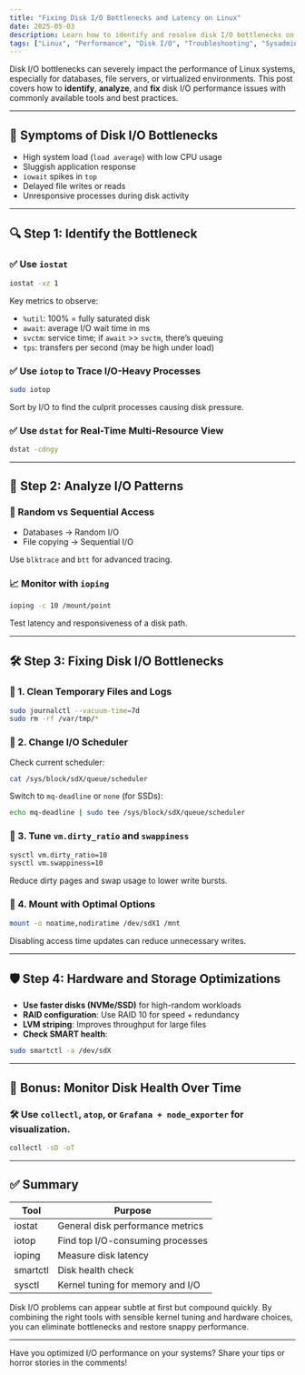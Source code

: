 ```yaml
---
title: "Fixing Disk I/O Bottlenecks and Latency on Linux"
date: 2025-05-03
description: Learn how to identify and resolve disk I/O bottlenecks on Linux systems using practical tools and real-world troubleshooting techniques.
tags: ["Linux", "Performance", "Disk I/O", "Troubleshooting", "Sysadmin"]
---
```


Disk I/O bottlenecks can severely impact the performance of Linux systems, especially for databases, file servers, or virtualized environments. This post covers how to **identify**, **analyze**, and **fix** disk I/O performance issues with commonly available tools and best practices.

---

## 🚨 Symptoms of Disk I/O Bottlenecks

- High system load (`load average`) with low CPU usage
- Sluggish application response
- `iowait` spikes in `top`
- Delayed file writes or reads
- Unresponsive processes during disk activity

---

## 🔍 Step 1: Identify the Bottleneck

### ✅ Use `iostat`
```bash
iostat -xz 1
```

Key metrics to observe:
- `%util`: 100% = fully saturated disk
- `await`: average I/O wait time in ms
- `svctm`: service time; if `await` >> `svctm`, there’s queuing
- `tps`: transfers per second (may be high under load)

### ✅ Use `iotop` to Trace I/O-Heavy Processes
```bash
sudo iotop
```

Sort by I/O to find the culprit processes causing disk pressure.

### ✅ Use `dstat` for Real-Time Multi-Resource View
```bash
dstat -cdngy
```

---

## 🧪 Step 2: Analyze I/O Patterns

### 🧾 Random vs Sequential Access

- Databases → Random I/O
- File copying → Sequential I/O

Use `blktrace` and `btt` for advanced tracing.

### 📈 Monitor with `ioping`
```bash
ioping -c 10 /mount/point
```

Test latency and responsiveness of a disk path.

---

## 🛠️ Step 3: Fixing Disk I/O Bottlenecks

### 🧹 1. Clean Temporary Files and Logs
```bash
sudo journalctl --vacuum-time=7d
sudo rm -rf /var/tmp/*
```

### 🔁 2. Change I/O Scheduler

Check current scheduler:
```bash
cat /sys/block/sdX/queue/scheduler
```

Switch to `mq-deadline` or `none` (for SSDs):
```bash
echo mq-deadline | sudo tee /sys/block/sdX/queue/scheduler
```

### 🧵 3. Tune `vm.dirty_ratio` and `swappiness`
```bash
sysctl vm.dirty_ratio=10
sysctl vm.swappiness=10
```

Reduce dirty pages and swap usage to lower write bursts.

### 📂 4. Mount with Optimal Options
```bash
mount -o noatime,nodiratime /dev/sdX1 /mnt
```

Disabling access time updates can reduce unnecessary writes.

---

## 🛡️ Step 4: Hardware and Storage Optimizations

- **Use faster disks (NVMe/SSD)** for high-random workloads
- **RAID configuration**: Use RAID 10 for speed + redundancy
- **LVM striping**: Improves throughput for large files
- **Check SMART health**:
```bash
sudo smartctl -a /dev/sdX
```

---

## 📌 Bonus: Monitor Disk Health Over Time

### 🛠 Use `collectl`, `atop`, or `Grafana + node_exporter` for visualization.

```bash
collectl -sD -oT
```

---

## ✅ Summary

| Tool       | Purpose                             |
|------------|-------------------------------------|
| iostat     | General disk performance metrics    |
| iotop      | Find top I/O-consuming processes    |
| ioping     | Measure disk latency                |
| smartctl   | Disk health check                   |
| sysctl     | Kernel tuning for memory and I/O    |

Disk I/O problems can appear subtle at first but compound quickly. By combining the right tools with sensible kernel tuning and hardware choices, you can eliminate bottlenecks and restore snappy performance.

---

Have you optimized I/O performance on your systems? Share your tips or horror stories in the comments!

